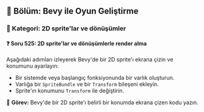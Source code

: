 ## 📘 Bölüm: Bevy ile Oyun Geliştirme  
### 🔹 Kategori: 2D sprite'lar ve dönüşümler  
#### ❓ Soru 525: 2D sprite'lar ve dönüşümlerle render alma

Aşağıdaki adımları izleyerek Bevy'de bir 2D sprite'ı ekrana çizin ve konumunu ayarlayın:

- Bir sistemde veya başlangıç fonksiyonunda bir varlık oluşturun.
- Varlığa bir `SpriteBundle` ve bir `Transform` bileşeni ekleyin.
- Sprite'ın konumunu `Transform` ile değiştirin.

🔧 **Görev:** Bevy'de bir 2D sprite'ı belirli bir konumda ekrana çizen kodu yazın.
